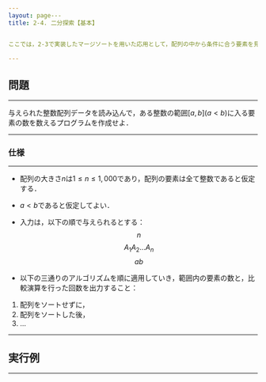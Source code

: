 ```yaml
---
layout: page---
title: 2-4. 二分探索【基本】


ここでは，2-3で実装したマージソートを用いた応用として，配列の中から条件に合う要素を見つけ出す”探索”を考える．

---
```

## 問題
---
与えられた整数配列データを読み込んで，ある整数の範囲$[a, b] (a<b)$に入る要素の数を数えるプログラムを作成せよ．

---
### 仕様
---
- 配列の大きさ$n$は$1\le n \le 1,000$であり，配列の要素は全て整数であると仮定する．
 
- $a<b$であると仮定してよい．

- 入力は，以下の順で与えられるとする：
$$
n
$$
$$
A_{1} A_{2} ... A_{n}
$$
$$
a b
$$

- 以下の三通りのアルゴリズムを順に適用していき，範囲内の要素の数と，比較演算を行った回数を出力すること：

1. 配列をソートせずに，
2. 配列をソートした後，
3. ...


---
## 実行例
---


